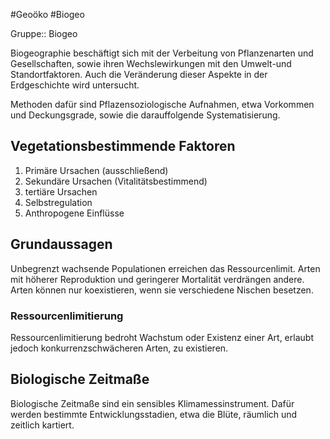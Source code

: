 #Geoöko #Biogeo

Gruppe:: Biogeo

Biogeographie beschäftigt sich mit der Verbeitung von Pflanzenarten und Gesellschaften, sowie ihren Wechslewirkungen mit den Umwelt-und Standortfaktoren. Auch die Veränderung dieser Aspekte in der Erdgeschichte wird untersucht.

Methoden dafür sind Pflazensoziologische Aufnahmen, etwa Vorkommen und Deckungsgrade, sowie die darauffolgende Systematisierung.

## Vegetationsbestimmende Faktoren

1. Primäre Ursachen (ausschließend)
2. Sekundäre Ursachen (Vitalitätsbestimmend)
3. tertiäre Ursachen
4. Selbstregulation
5. Anthropogene Einflüsse

## Grundaussagen

Unbegrenzt wachsende Populationen erreichen das Ressourcenlimit. Arten mit höherer Reproduktion und geringerer Mortalität verdrängen andere. Arten können nur koexistieren, wenn sie verschiedene Nischen besetzen.

### Ressourcenlimitierung

Ressourcenlimitierung bedroht Wachstum oder Existenz einer Art, erlaubt jedoch konkurrenzschwächeren Arten, zu existieren.

## Biologische Zeitmaße

Biologische Zeitmaße sind ein sensibles Klimamessinstrument. Dafür werden bestimmte Entwicklungsstadien, etwa die Blüte, räumlich und zeitlich kartiert.